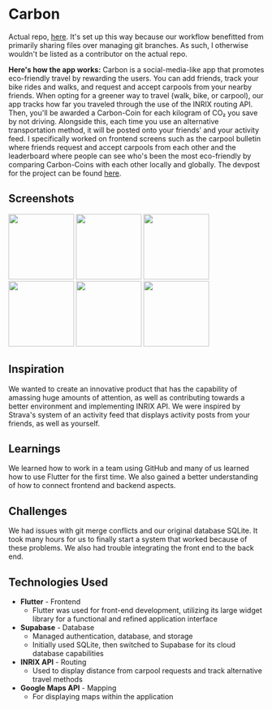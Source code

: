 # Carbon

Actual repo, [here](https://github.com/GriffinWJones/Carbon). It's set up this way because our workflow benefitted from primarily sharing files over managing git branches. As such, I otherwise wouldn't be listed as a contributor on the actual repo. 

**Here's how the app works:** Carbon is a social-media-like app that promotes eco-friendly travel by rewarding the users. You can add friends, track your bike rides and walks, and request and accept carpools from your nearby friends. When opting for a greener way to travel (walk, bike, or carpool), our app tracks how far you traveled through the use of the INRIX routing API. Then, you'll be awarded a Carbon-Coin for each kilogram of CO₂ you save by not driving. Alongside this, each time you use an alternative transportation method, it will be posted onto your friends’ and your activity feed. I specifically worked on frontend screens such as the carpool bulletin where friends request and accept carpools from each other and the leaderboard where people can see who's been the most eco-friendly by comparing Carbon-Coins with each other locally and globally. The devpost for the project can be found [here](https://devpost.com/software/carbon-6785gb).

## Screenshots

<img src="./screenshots/simulator_screenshot_3.png" width="129" /> <img src="./screenshots/simulator_screenshot_4.png" width="129" /> <img src="./screenshots/simulator_screenshot_6.png" width="129" /> <img src="./screenshots/simulator_screenshot_7.png" width="129" /> <img src="./screenshots/simulator_screenshot_5.png" width="129" /> <img src="./screenshots/simulator_screenshot_9.png" width="129" />

## Inspiration
We wanted to create an innovative product that has the capability of amassing huge amounts of attention, as well as contributing towards a better environment and implementing INRIX API. We were inspired by Strava's system of an activity feed that displays activity posts from your friends, as well as yourself.

## Learnings
We learned how to work in a team using GitHub and many of us learned how to use Flutter for the first time. We also gained a better understanding of how to connect frontend and backend aspects.

## Challenges
We had issues with git merge conflicts and our original database SQLite. It took many hours for us to finally start a system that worked because of these problems. We also had trouble integrating the front end to the back end.

## Technologies Used
- **Flutter** - Frontend
  - Flutter was used for front-end development, utilizing its large widget library for a functional and refined application interface
- **Supabase** - Database
  - Managed authentication, database, and storage
  - Initially used SQLite, then switched to Supabase for its cloud database capabilities
- **INRIX API** - Routing
  - Used to display distance from carpool requests and track alternative travel methods
- **Google Maps API** - Mapping
  - For displaying maps within the application

